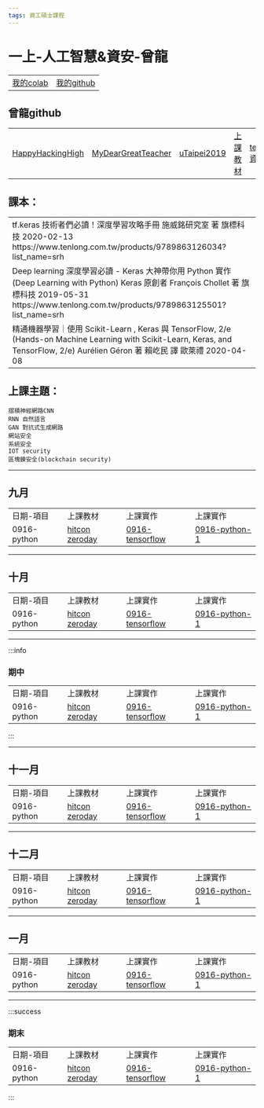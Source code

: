 ```yaml
---
tags: 資工碩士課程
---
```

# 一上-人工智慧&資安-曾龍

<table>
    <tr>
        <td><a href="https://drive.google.com/drive/u/1/folders/1Ha8ZCcSur4HHxNS9fTE_t8AD7HBWKML6">我的colab</a></td>
        <td><a href="https://github.com/z8899852/DL">我的github</a></td>
    </tr>
</table>

## 曾龍github

<table>
    <tr>
        <td><a href="https://github.com/HappyHackingHigh">HappyHackingHigh</a></td>
        <td><a href="https://github.com/MyDearGreatTeacher">MyDearGreatTeacher</a></td>
        <td><a href="https://github.com/MyDearGreatTeacher/uTaipei2019">uTaipei2019</a></td>
        <td><a href="https://github.com/MyDearGreatTeacher/AI_and_security">上課教材</a></td>
        <td><a href="https://www.tensorflow.org/tutorials/generative/dcgan">tensorflow資料</a></td>
    </tr>
</table>

課本：
---
<table>
    <tr>
        <td>tf.keras 技術者們必讀！深度學習攻略手冊
施威銘研究室 著
旗標科技 2020-02-13
https://www.tenlong.com.tw/products/9789863126034?list_name=srh</td>
    </tr>
    <tr>
        <td>Deep learning 深度學習必讀 - Keras 大神帶你用 Python 實作 (Deep Learning with Python)
Keras 原創者 François Chollet 著
旗標科技
2019-05-31
https://www.tenlong.com.tw/products/9789863125501?list_name=srh</td>
    </tr>
    <tr>
        <td>精通機器學習｜使用 Scikit-Learn , Keras 與 TensorFlow, 2/e (Hands-on Machine Learning with Scikit-Learn, Keras, and TensorFlow, 2/e)
Aurélien Géron 著 賴屹民 譯
歐萊禮
2020-04-08</td>
    </tr>
</table>

上課主題：
---
	摺積神經網路CNN
	RNN 自然語言
	GAN 對抗式生成網路
	網站安全
	系統安全
	IOT security
	區塊鍊安全(blockchain security)

---
## 九月

<table>
<tr>
<td>日期-項目</td>
<td>上課教材</td>
<td>上課實作</td>
<td>上課實作</td>

</tr>

<tr>
    <td>0916-python</td>
    <td><a href="https://zeroday.hitcon.org/">hitcon zeroday</a></td>
    <td><a href="https://github.com/z8899852/AI-IS/blob/master/0916_tensorflow.ipynb">0916-tensorflow</a></td>
    <td><a href="">0916-python-1</a></td>
</tr>
</table>

---
## 十月

<table>
<tr>
<td>日期-項目</td>
<td>上課教材</td>
<td>上課實作</td>
<td>上課實作</td>

</tr>

<tr>
    <td>0916-python</td>
    <td><a href="https://zeroday.hitcon.org/">hitcon zeroday</a></td>
    <td><a href="https://github.com/z8899852/AI-IS/blob/master/0916_tensorflow.ipynb">0916-tensorflow</a></td>
    <td><a href="">0916-python-1</a></td>
</tr>
</table>

---
:::info
<h3> 期中</h3>


<table>
<tr>
<td>日期-項目</td>
<td>上課教材</td>
<td>上課實作</td>
<td>上課實作</td>

</tr>

<tr>
    <td>0916-python</td>
    <td><a href="https://zeroday.hitcon.org/">hitcon zeroday</a></td>
    <td><a href="https://github.com/z8899852/AI-IS/blob/master/0916_tensorflow.ipynb">0916-tensorflow</a></td>
    <td><a href="">0916-python-1</a></td>
</tr>
</table>
:::

---
## 十一月

<table>
<tr>
<td>日期-項目</td>
<td>上課教材</td>
<td>上課實作</td>
<td>上課實作</td>

</tr>

<tr>
    <td>0916-python</td>
    <td><a href="https://zeroday.hitcon.org/">hitcon zeroday</a></td>
    <td><a href="https://github.com/z8899852/AI-IS/blob/master/0916_tensorflow.ipynb">0916-tensorflow</a></td>
    <td><a href="">0916-python-1</a></td>
</tr>
</table>

---
## 十二月

<table>
<tr>
<td>日期-項目</td>
<td>上課教材</td>
<td>上課實作</td>
<td>上課實作</td>

</tr>

<tr>
    <td>0916-python</td>
    <td><a href="https://zeroday.hitcon.org/">hitcon zeroday</a></td>
    <td><a href="https://github.com/z8899852/AI-IS/blob/master/0916_tensorflow.ipynb">0916-tensorflow</a></td>
    <td><a href="">0916-python-1</a></td>
</tr>
</table>

---
## 一月

<table>
<tr>
<td>日期-項目</td>
<td>上課教材</td>
<td>上課實作</td>
<td>上課實作</td>

</tr>

<tr>
    <td>0916-python</td>
    <td><a href="https://zeroday.hitcon.org/">hitcon zeroday</a></td>
    <td><a href="https://github.com/z8899852/AI-IS/blob/master/0916_tensorflow.ipynb">0916-tensorflow</a></td>
    <td><a href="">0916-python-1</a></td>
</tr>
</table>

---
:::success
<h3> 期末</h3>


<table>
<tr>
<td>日期-項目</td>
<td>上課教材</td>
<td>上課實作</td>
<td>上課實作</td>

</tr>

<tr>
    <td>0916-python</td>
    <td><a href="https://zeroday.hitcon.org/">hitcon zeroday</a></td>
    <td><a href="https://github.com/z8899852/AI-IS/blob/master/0916_tensorflow.ipynb">0916-tensorflow</a></td>
    <td><a href="">0916-python-1</a></td>
</tr>
</table>
:::
